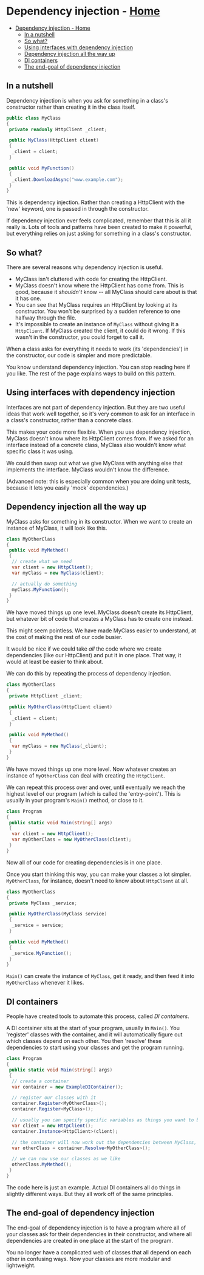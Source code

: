 <!-- title: Dependency injection -->
# Dependency injection - [Home](../index.md)

- [Dependency injection - Home](#dependency-injection---home)
  - [In a nutshell](#in-a-nutshell)
  - [So what?](#so-what)
  - [Using interfaces with dependency injection](#using-interfaces-with-dependency-injection)
  - [Dependency injection all the way up](#dependency-injection-all-the-way-up)
  - [DI containers](#di-containers)
  - [The end-goal of dependency injection](#the-end-goal-of-dependency-injection)

## In a nutshell

Dependency injection is when you ask for something in a class's constructor rather than creating it in the class itself.

```csharp
public class MyClass
{
 private readonly HttpClient _client;

 public MyClass(HttpClient client)
 {
  _client = client;
 }

 public void MyFunction()
 {
  _client.DownloadAsync("www.example.com");
 }
}
```

This is dependency injection. Rather than creating a HttpClient with the 'new' keyword, one is passed in through the constructor.

If dependency injection ever feels complicated, remember that this is all it really is. Lots of tools and patterns have been created to make it powerful, but everything relies on just asking for something in a class's constructor.

## So what?

There are several reasons why dependency injection is useful.

- MyClass isn't cluttered with code for creating the HttpClient.
- MyClass doesn't know where the HttpClient has come from. This is good, because it *shouldn't* know -- all MyClass should care about is that it has one.
- You can see that MyClass requires an HttpClient by looking at its constructor. You won't be surprised by a sudden reference to one halfway through the file.
- It's impossible to create an instance of `MyClass` without giving it a `HttpClient`. If MyClass created the client, it could do it wrong. If this wasn't in the constructor, you could forget to call it.

When a class asks for everything it needs to work (its 'dependencies') in the constructor, our code is simpler and more predictable.

You know understand dependency injection. You can stop reading here if you like. The rest of the page explains ways to build on this pattern.

## Using interfaces with dependency injection

Interfaces are not part of dependency injection. But they are two useful ideas that work well together, so it's very common to ask for an interface in a class's constructor, rather than a concrete class.

This makes your code more flexible. When you use dependency injection, MyClass doesn't know where its HttpClient comes from. If we asked for an interface instead of a concrete class, MyClass also wouldn't know what specific class it was using.

We could then swap out what we give MyClass with anything else that implements the interface. MyClass wouldn't know the difference.

(Advanced note: this is especially common when you are doing unit tests, because it lets you easily 'mock' dependencies.)

## Dependency injection all the way up

MyClass asks for something in its constructor. When we want to create an instance of MyClass, it will look like this.

```csharp
class MyOtherClass
{
 public void MyMethod()
 {
  // create what we need
  var client = new HttpClient();
  var myClass = new MyClass(client);

  // actually do something
  myClass.MyFunction();
 }
}
```

We have moved things up one level. MyClass doesn't create its HttpClient, but whatever bit of code that creates a MyClass has to create one instead.

This might seem pointless. We have made MyClass easier to understand, at the cost of making the rest of our code busier.

It would be nice if we could take *all* the code where we create dependencies (like our HttpClient) and put it in one place. That way, it would at least be easier to think about.

We can do this by repeating the process of dependency injection.

```csharp
class MyOtherClass
{
 private HttpClient _client;

 public MyOtherClass(HttpClient client)
 {
  _client = client;
 }

 public void MyMethod()
 {
  var myClass = new MyClass(_client);
 }
}
```

We have moved things up one more level. Now whatever creates an instance of `MyOtherClass` can deal with creating the `HttpClient`.

We can repeat this process over and over, until eventually we reach the highest level of our program (which is called the 'entry-point'). This is usually in your program's `Main()` method, or close to it.

```csharp
class Program
{
 public static void Main(string[] args)
 {
  var client = new HttpClient();
  var myOtherClass = new MyOtherClass(client);
 }
}
```

Now all of our code for creating dependencies is in one place.

Once you start thinking this way, you can make your classes a lot simpler. `MyOtherClass`, for instance, doesn't need to know about `HttpClient` at all.

```csharp
class MyOtherClass
{
 private MyClass _service;

 public MyOtherClass(MyClass service)
 {
  _service = service;
 }

 public void MyMethod()
 {
  _service.MyFunction();
 }
}
```

`Main()` can create the instance of `MyClass`, get it ready, and then feed it into `MyOtherClass` whenever it likes.

## DI containers

People have created tools to automate this process, called *DI containers*.

A DI container sits at the start of your program, usually in `Main()`. You 'register' classes with the container, and it will automatically figure out which classes depend on each other. You then 'resolve' these dependencies to start using your classes and get the program running.

```csharp
class Program
{
 public static void Main(string[] args)
 {
  // create a container
  var container = new ExampleDIContainer();

  // register our classes with it
  container.Register<MyOtherClass>();
  container.Register<MyClass>();

  // usually you can specify specific variables as things you want to be passed into classes that ask for things of that type
  var client = new HttpClient();
  container.Instance<HttpClient>(client);

  // the container will now work out the dependencies between MyClass, MyOtherClass and the HttpClient instance
  var otherClass = container.Resolve<MyOtherClass>();

  // we can now use our classes as we like
  otherClass.MyMethod();
 }
}
```

The code here is just an example. Actual DI containers all do things in slightly different ways. But they all work off of the same principles.

## The end-goal of dependency injection

The end-goal of dependency injection is to have a program where all of your classes ask for their dependencies in their constructor, and where all dependencies are created in one place at the start of the program.

You no longer have a complicated web of classes that all depend on each other in confusing ways. Now your classes are more modular and lightweight.
